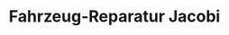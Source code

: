 ---
title: "Fahrzeug-Reparatur Jacobi"
url: /osann-monzel/fahrzeug-reparatur-jacobi/
shop: Autowerkstatt
---